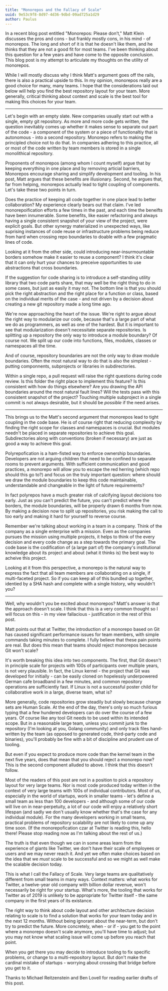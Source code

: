 ```yaml
---
title: "Monorepos and the Fallacy of Scale"
uuid: 9e53c9f8-8d97-4d36-9dbd-09ad725a1d29
author: Paulus
---
```


In a recent blog post entitled "Monorepos: Please don’t," Matt Klein discusses the pros and cons - but frankly mostly cons, in his mind - of monorepos. The long and short of it is that he doesn't like them, and he thinks that they are not a good fit for most teams. I've been thinking about this question for a few years and have come to the opposite conclusion. This blog post is my attempt to articulate my thoughts on the utility of monorepos.

While I will mostly discuss why I think Matt's argument goes off the rails, there is also a practical upside to this. In my opinion, monorepos really are a good choice for many, many teams. I hope that the considerations laid out below will help you find the best repository layout for your team. More generally, critical thinking about context and scale is the best tool for making this choices for your team.

---

Let's begin with an empty slate. New companies usually start out with a single, empty git repository. As more and more code gets written, the question inevitably comes up whether it makes sense to separate out part of the code - a component of the system or a piece of functionaltiy that is autonomous - into a second repository. Monorepo refers to making the principled choice not to do that. In companies adhering to this practice, all or most of the code written by team members is stored in a single monolithical repository.

Proponents of monorepos (among whom I count myself) argue that by keeping everything in one place and by removing articial barriers, Monorepos encourage sharing and simplify development and tooling. In his post, Matt argues that these benefits are illusionary. Second, he argues that, far from helping, monorepos actually lead to tight coupling of components. Let's take these two points in turn.

Does the practice of keeping all code together in one place lead to better collaboration? My experience clearly bears out that claim. I've led monorepoification efforts a few times in the past, and each time the beneifts have been innumerable. Some benefits, like easier refactoring and always having a single consistent snapshot of your view of the project, were explicit goals. But other synergy materialized in unexpected ways, like suprising instances of code reuse or infrastructure problems being reduce from hard when crossing repo boundaries to doable with a few pragmatic lines of code.

Looking at it from the other side, could introducing near-insurmountable borders somehow make it easier to reuse a component? I think it's clear that it can only hurt your chances to preceive opportunities to use abstractions that cross boundaries.

If the suggestion for code sharing is to introduce a self-standing utility library that two code parts share, that may well be the right thing to do in some cases, but just as easily it may not. The bottom line is that you should pick the right abstraction and the right place for a function or class, based on the individual merits of the case - and not driven by a decision about creating a new git repository made a long time ago.

We're now approaching the heart of the issue. We're right to argue about the right way to modularize our code, because that's a large part of what we do as programmers, as well as one of the hardest. But it is important to see that modularization doesn't necessitate separate repositories. Is splitting up a repository the only way to introduce a module boundary? Of course not. We split up our code into functions, files, modules, classes or namespaces all the time.

And of course, repository boundaries are not the only way to draw module boundaries. Often the most natural way to do that is also the simplest - putting componnents, subprojects or libraries in subdirectories.

Within a single repo, a pull request will raise the right questions during code review. Is this folder the right place to implement this feature? Is this consistent with how do things elsewhere? Are you drawing the API boundaries around the most natural fault lines? Will the tests pass with this consistent snapshot of the project? Touching multiple subproject in a single commit is not always desirable, but it should be _possible_ if the need arises.

---

This brings us to the Matt's second argument that monorepos lead to tight coupling in the code base. He is of course right that reducing complexity by finding the right scope for classes and namespaces is crucial. But modules needn't be placed in separate repositories to achieve this goal. Subdirectories along with conventions (broken if necessary) are just as good a way to achieve this goal.

Polyrepofication is a ham-fisted way to enforce ownership boundaries. Developers are not arguing children that need to be confined to separate rooms to prevent arguments. With sufficient communication and good practices, a monorepo will allow you to escape the red herring (which repo should this go to?) and focus on the truly important question: where should we draw the module boundaries to keep this code maintainable, understandable and changeable in the light of future requirements?

In fact polyrepos have a much greater risk of calcifying layout decisions too early. Just as you can't predict the future, you can't predict where the borders, the module boundaries, will be properly drawn 6 months from now. By making a decision now to split up repositories, you risk making the call to too early and making it hard for yourself to reverse course.

Remember we're talking about working in a team in a company. Think of the company as a single enterprise with a mission. Even as the companies pursues the mission using multiple projects, it helps to think of the every decision and every code change as a step towards the primary goal. The code base is the codification of (a large part of) the company's institutional knowledge about its project and about (what it thinks is) the best way to acheive this project.

Looking at it from this perspective, a monorepo is the natural way to express the fact that all team members are collaborating on a single, if multi-faceted project. So if you can keep all of this bundled up together, identied by a SHA hash and complete with a single history, why wouldn't you?

---

Well, why wouldn't you be excited about monorepos? Matt's answer is that the approach doesn't scale. I think that this is a very common thought so I will focus on this - in my view fallacious - justification in the rest of this post.

Matt points out that at Twitter, the introduction of a monorepo based on Git has caused significant performance issues for team members, with simple commands taking minutes to complete. I fully believe that these pain points are real. But does this mean that teams should reject monorepos because Git won't scale?

It's worth breaking this idea into two components. The first, that Git doesn't in principle scale for projects with 100s of participants over multiple years, is not very plausible. In fact, the Linux kernel - the project that Git was developed for initially - can be easily cloned on hopelessly underpowered German cafe broadband in a few minutes, and common repository operations are sufficiently fast. If Linux is not a successful poster child for collaborative work in a large, diverse team, what is?

More generally, code repositories grow steadily but slowly because change sets are Human Scale. At the end of the day, there's only so much furious typing that a few hundered developers can do over the course of a few years. Of course like any tool Git needs to be used within its intended scope. But in a reasonable large team, unless you commit junk to the repository (I'm looking at you, Golang community) and only track files hand-written by the team (as opposed to generated code, third-party code and binaries), you'll probably be fine with a bit of discipline and prudent use of tooling.

But even if you expect to produce more code than the kernel team in the next five years, does that mean that you should reject a monorepo now? This is the second component alluded to above. I think that this doesn't follow.

Most of the readers of this post are not in a position to pick a repository layout for very large teams. Nor is most code produced today written in the context of very large teams with 100s of individual contributors. Most of us, especially in the world of startups, work in smaller teams - let's define a small team as less than 100 developers - and although some of our code will live on in near-perpetuity, a lot of our code will enjoy a relatively short lifespan (and sadly we don't usually know whether that's the case for any individual module). For the many developers working in small teams, practical problems of repository scalability are not likely to come up any time soon. (If the monorepofication czar at Twitter is reading this, hello there! Please stop reading now as I'm talking about the rest of us.)

The truth is that even though we can in some areas learn from the experience of giants like Twitter, we don't have their scale of employees or users and we may never reach it. And yet we often make choices based on the idea that we _must_ scale to be successful and so we might as well make the scalable decision today.

This is what I call the Fallacy of Scale. Very large teams are qualitatively different from small teams in many ways. Context matters: what works for Twitter, a twelve-year old company with billion dollar revenue, won't necessarily be right for your startup. What's more, the tooling that works for Twitter as of 2019 is unlikely to be appropriate for Twitter itself - the same company in the first years of its existance.

The right way to think about code layout and other architecture decision relating to scale is to find a solution that works for your team today and in the next 12 months. Without being ignorant about the near-term, but don't try to predict the future. More concretely, when - or if - you get to the point where a monorepo doesn't scale anymore, you'll have time to adjust; but you may not know what scaling issue will come up before you reach that point.

When you get there you may decide to introduce tooling to fix specific problems, or change to a multi-repository layout. But don't make the cardinal mistake of startups - worrying about crossing that bridge before you get to it.

Thanks to Michael Reitzenstein and Ben Lovell for reading earlier drafts of this post.
